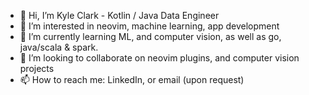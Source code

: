 - 👋 Hi, I’m Kyle Clark - Kotlin / Java Data Engineer
- 👀 I’m interested in neovim, machine learning, app development
- 🌱 I’m currently learning ML, and computer vision, as well as go, java/scala & spark.
- 💞️ I’m looking to collaborate on neovim plugins, and computer vision projects
- 📫 How to reach me: LinkedIn, or email (upon request)

<!---
kx-commits/kx-commits is a ✨ special ✨ repository because its `README.md` (this file) appears on your GitHub profile.
You can click the Preview link to take a look at your changes.
--->
